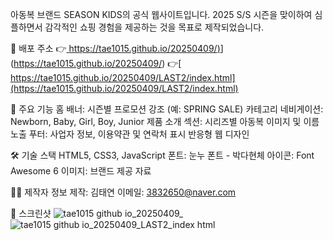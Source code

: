 아동복 브랜드 SEASON KIDS의 공식 웹사이트입니다.
2025 S/S 시즌을 맞이하여 심플하면서 감각적인 쇼핑 경험을 제공하는 것을 목표로 제작되었습니다.

🔗 배포 주소
👉[ https://tae1015.github.io/20250409/)](https://tae1015.github.io/20250409/)](https://tae1015.github.io/20250409/)
👉[ https://tae1015.github.io/20250409/LAST2/index.html](https://tae1015.github.io/20250409/LAST2/index.html)

📌 주요 기능
홈 배너: 시즌별 프로모션 강조 (예: SPRING SALE)
카테고리 네비게이션: Newborn, Baby, Girl, Boy, Junior
제품 소개 섹션: 시리즈별 아동복 이미지 및 이름 노출
푸터: 사업자 정보, 이용약관 및 연락처 표시
반응형 웹 디자인

🛠️ 기술 스택
HTML5, CSS3, JavaScript
폰트: 눈누 폰트 - 박다현체
아이콘: Font Awesome 6
이미지: 브랜드 제공 자료

🙋‍♀️ 제작자 정보
제작: 김태연
이메일: 3832650@naver.com

📸 스크린샷
![tae1015 github io_20250409_](https://github.com/user-attachments/assets/1cb2b714-5293-4ed1-9db3-828fcaf0fe73)
![tae1015 github io_20250409_LAST2_index html](https://github.com/user-attachments/assets/30c247d8-8047-4f49-a3ec-b94ce360fc2f)
